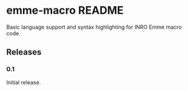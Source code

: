# emme-macro README

Basic language support and syntax highlighting for INRO Emme macro code.

## Releases

### 0.1

Initial release.
